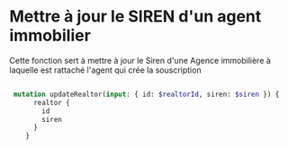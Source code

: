 # Mettre à jour le SIREN d'un agent immobilier

Cette fonction sert à mettre à jour le Siren d'une Agence immobilière à laquelle est rattaché l'agent qui crée la souscription&#x20;

```graphql

 mutation updateRealtor(input: { id: $realtorId, siren: $siren }) {
      realtor {
        id
        siren
      }
    }
```
